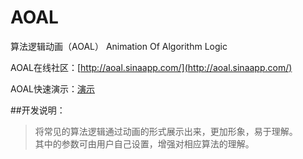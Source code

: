 # AOAL
算法逻辑动画（AOAL）
Animation Of Algorithm Logic  

AOAL在线社区：[http://aoal.sinaapp.com/](http://aoal.sinaapp.com/)

AOAL快速演示：[演示](https://rgy19930329.github.io/project/aoal/index.html)

##开发说明：
>将常见的算法逻辑通过动画的形式展示出来，更加形象，易于理解。  
>其中的参数可由用户自己设置，增强对相应算法的理解。
